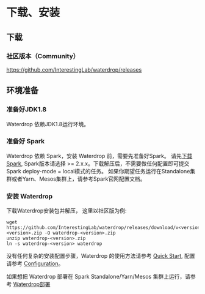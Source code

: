 # 下载、安装

## 下载

### 社区版本（Community）

https://github.com/InterestingLab/waterdrop/releases

## 环境准备

### 准备好JDK1.8

Waterdrop 依赖JDK1.8运行环境。

### 准备好 Spark
 
Waterdrop 依赖 Spark，安装 Waterdrop 前，需要先准备好Spark。
请先[下载Spark](http://spark.apache.org/downloads.html), Spark版本请选择 >= 2.x.x。下载解压后，不需要做任何配置即可提交Spark deploy-mode = local模式的任务。
如果你期望任务运行在Standalone集群或者Yarn、Mesos集群上，请参考Spark官网配置文档。

### 安装 Waterdrop

下载Waterdrop安装包并解压， 这里以社区版为例:

```
wget https://github.com/InterestingLab/waterdrop/releases/download/v<version>/waterdrop-<version>.zip -O waterdrop-<version>.zip
unzip waterdrop-<version>.zip
ln -s waterdrop-<version> waterdrop
```

没有任何复杂的安装配置步骤，Waterdrop 的使用方法请参考 [Quick Start](/zh-cn/v2/spark/quick-start.md), 配置请参考 [Configuration](/zh-cn/v2/spark/configuration/)。

如果想把 Waterdrop 部署在 Spark Standalone/Yarn/Mesos 集群上运行，请参考 [Waterdrop部署](/zh-cn/v2/spark/deployment)

